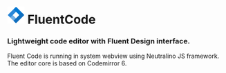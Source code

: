 # <img src="https://raw.githubusercontent.com/hv6erT/FluentCode/main/resources/icons/appIcon.svg" style="width: 40px; height: 40px;"> FluentCode
### Lightweight code editor with Fluent Design interface.

Fluent Code is running in system webview using Neutralino JS framework. The editor core is based on Codemirror 6. 



